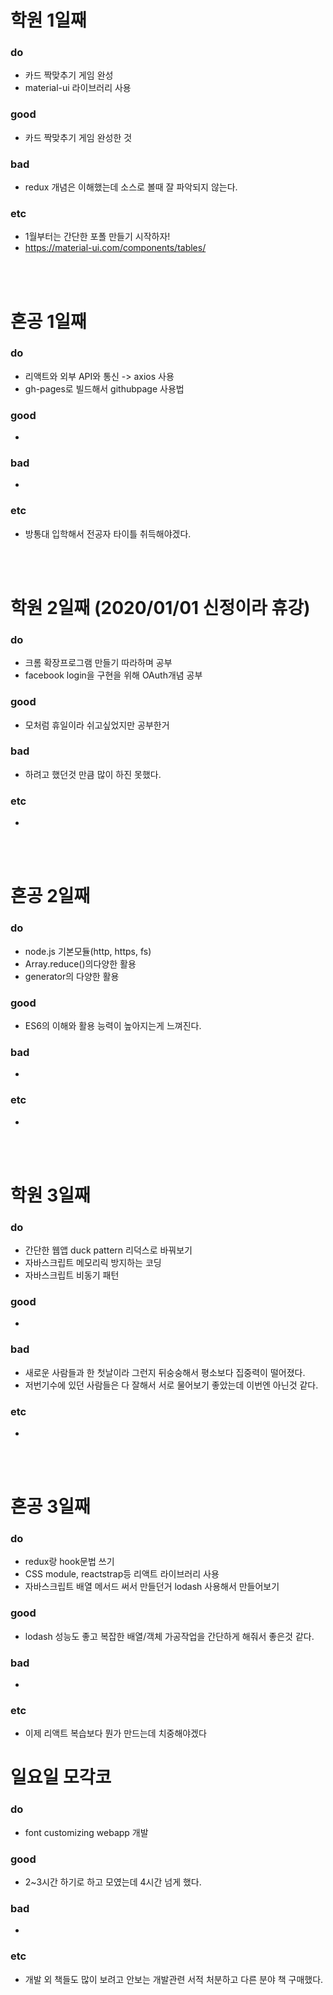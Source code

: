 
# 학원 1일째 
### do
- 카드 짝맞추기 게임 완성
- material-ui 라이브러리 사용

### good
- 카드 짝맞추기 게임 완성한 것

### bad
- redux 개념은 이해했는데 소스로 볼때 잘 파악되지 않는다.

### etc
- 1월부터는 간단한 포폴 만들기 시작하자!
- https://material-ui.com/components/tables/

<br /><br />

# 혼공 1일째 
### do
- 리액트와 외부 API와 통신 -> axios 사용
- gh-pages로 빌드해서 githubpage 사용법

### good
- 

### bad
- 

### etc
- 방통대 입학해서 전공자 타이틀 취득해야겠다.

<br /><br />

# 학원 2일째 (2020/01/01 신정이라 휴강)
### do
- 크롬 확장프로그램 만들기 따라하며 공부
- facebook login을 구현을 위해 OAuth개념 공부

### good
- 모처럼 휴일이라 쉬고싶었지만 공부한거

### bad
- 하려고 했던것 만큼 많이 하진 못했다.

### etc
- 

<br /><br />

# 혼공 2일째 
### do
- node.js 기본모듈(http, https, fs)
- Array.reduce()의다양한 활용
- generator의 다양한 활용

### good
- ES6의 이해와 활용 능력이 높아지는게 느껴진다.

### bad
- 

### etc
- 

<br /><br />

# 학원 3일째 
### do
- 간단한 웹앱 duck pattern 리덕스로 바꿔보기
- 자바스크립트 메모리릭 방지하는 코딩
- 자바스크립트 비동기 패턴

### good
- 

### bad
- 새로운 사람들과 한 첫날이라 그런지 뒤숭숭해서 평소보다 집중력이 떨어졌다.
- 저번기수에 있던 사람들은 다 잘해서 서로 물어보기 좋았는데 이번엔 아닌것 같다.

### etc
- 

<br /><br />

# 혼공 3일째 
### do
- redux랑 hook문법 쓰기
- CSS module, reactstrap등 리액트 라이브러리 사용
- 자바스크립트 배열 메서드 써서 만들던거 lodash 사용해서 만들어보기

### good
- lodash 성능도 좋고 복잡한 배열/객체 가공작업을 간단하게 해줘서 좋은것 같다.

### bad
- 

### etc
- 이제 리액트 복습보다 뭔가 만드는데 치중해야겠다

# 일요일 모각코
### do
- font customizing webapp 개발

### good
- 2~3시간 하기로 하고 모였는데 4시간 넘게 했다.

### bad
- 

### etc
-  개발 외 책들도 많이 보려고 안보는 개발관련 서적 처분하고 다른 분야 책 구매했다.
<br /><br />